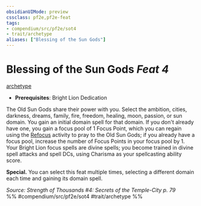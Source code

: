 ```yaml
---
obsidianUIMode: preview
cssclass: pf2e,pf2e-feat
tags:
- compendium/src/pf2e/sot4
- trait/archetype
aliases: ["Blessing of the Sun Gods"]
---
```

# Blessing of the Sun Gods  *Feat 4*  
[archetype](../../rules/traits/archetype.md)  

- **Prerequisites**: Bright Lion Dedication

The Old Sun Gods share their power with you. Select the ambition, cities, darkness, dreams, family, fire, freedom, healing, moon, passion, or sun domain. You gain an initial domain spell for that domain. If you don't already have one, you gain a focus pool of 1 Focus Point, which you can regain using the [Refocus](../../rules/actions/refocus.md) activity to pray to the Old Sun Gods; if you already have a focus pool, increase the number of Focus Points in your focus pool by 1. Your Bright Lion focus spells are divine spells; you become trained in divine spell attacks and spell DCs, using Charisma as your spellcasting ability score.

**Special.** You can select this feat multiple times, selecting a different domain each time and gaining its domain spell.

*Source: Strength of Thousands #4: Secrets of the Temple-City p. 79*  
%% #compendium/src/pf2e/sot4 #trait/archetype %%